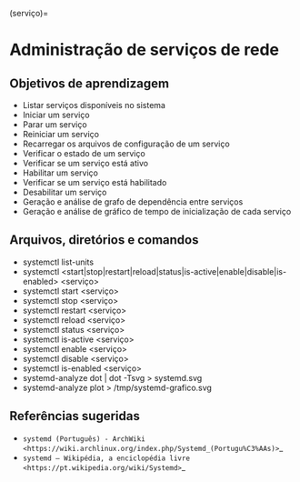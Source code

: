 (serviço)=

Administração de serviços de rede
=================================

Objetivos de aprendizagem
-------------------------

* Listar serviços disponíveis no sistema
* Iniciar um serviço
* Parar um serviço
* Reiniciar um serviço
* Recarregar os arquivos de configuração de um serviço
* Verificar o estado de um serviço
* Verificar se um serviço está ativo
* Habilitar um serviço
* Verificar se um serviço está habilitado
* Desabilitar um serviço
* Geração e análise de grafo de dependência entre serviços
* Geração e análise de gráfico de tempo de inicialização de cada serviço

Arquivos, diretórios e comandos
--------------------------------
* systemctl list-units
* systemctl <start|stop|restart|reload|status|is-active|enable|disable|is-enabled> <serviço>
* systemctl start <serviço>
* systemctl stop <serviço>
* systemctl restart <serviço>
* systemctl reload <serviço>
* systemctl status <serviço>
* systemctl is-active <serviço>
* systemctl enable <serviço>
* systemctl disable <serviço>
* systemctl is-enabled <serviço>
* systemd-analyze dot | dot -Tsvg > systemd.svg
* systemd-analyze plot > /tmp/systemd-grafico.svg

Referências sugeridas
---------------------

* `systemd (Português) - ArchWiki <https://wiki.archlinux.org/index.php/Systemd_(Portugu%C3%AAs)>`_
* `systemd – Wikipédia, a enciclopédia livre <https://pt.wikipedia.org/wiki/Systemd>`_


